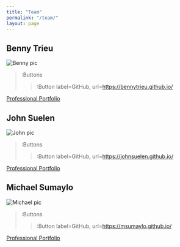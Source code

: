 ```yaml
---
title: "Team"
permalink: "/team/"
layout: page
---
```


<h2 style="text-align: left;">Benny Trieu</h2>

![Benny pic](https://avatars.githubusercontent.com/u/76574420?v=4) 
> :Buttons
> > :Button label=GitHub, url=https://bennytrieu.github.io/

[Professional Portfolio](https://bennytrieu.github.io/)

<h2 style="text-align: left;">John Suelen</h2>

![John pic](https://cdn.discordapp.com/attachments/1088056272689049720/1088064639104987186/image.png)
> :Buttons
> > :Button label=GitHub, url=https://johnsuelen.github.io/

[Professional Portfolio](https://johnsuelen.github.io/)

<h2 style="text-align: left;">Michael Sumaylo</h2>

![Michael pic](https://avatars.githubusercontent.com/u/97885062?v=4)
> :Buttons
> > :Button label=GitHub, url=https://msumaylo.github.io/

[Professional Portfolio](https://msumaylo.github.io/)
